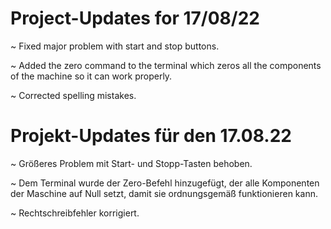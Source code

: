 # Project-Updates for 17/08/22

~ Fixed major problem with start and stop buttons.

~ Added the zero command to the terminal which zeros all the components of the machine so it can work properly.

~ Corrected spelling mistakes.

# Projekt-Updates für den 17.08.22

~ Größeres Problem mit Start- und Stopp-Tasten behoben.

~ Dem Terminal wurde der Zero-Befehl hinzugefügt, der alle Komponenten der Maschine auf Null setzt, damit sie ordnungsgemäß funktionieren kann.

~ Rechtschreibfehler korrigiert.
